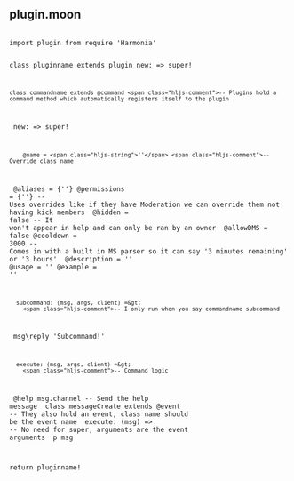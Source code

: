 
<h2>plugin.moon</h2>
<pre>
<code class="hljs moon">
import plugin from <span class="hljs-global">require</span> <span class="hljs-string">'Harmonia'</span>

class pluginname extends plugin
  new: =&gt;
    super!

    class commandname extends @command <span class="hljs-comment">-- Plugins hold a command method which automatically registers itself to the plugin
</span>      new: =&gt;
        super!

        @name = <span class="hljs-string">''</span> <span class="hljs-comment">-- Override class name
</span>        @aliases = {<span class="hljs-string">''</span>}
        @permissions = {<span class="hljs-string">''</span>} <span class="hljs-comment">-- Uses overrides like if they have Moderation we can override them not having kick members
</span>        @hidden = <span class="hljs-keyword">false</span> <span class="hljs-comment">-- It won't appear in help and can only be ran by an owner
</span>        @allowDMS = <span class="hljs-keyword">false</span>
        @cooldown = <span class="hljs-number">3000</span> <span class="hljs-comment">-- Comes in with a built in MS parser so it can say '3 minutes remaining' or '3 hours'
</span>
        @description = <span class="hljs-string">''</span>
        @usage = <span class="hljs-string">''</span>
        @example = <span class="hljs-string">''</span>

      subcommand: (msg, args, client) =&gt;
        <span class="hljs-comment">-- I only run when you say commandname subcommand
</span>        msg\reply <span class="hljs-string">'Subcommand!'</span>

      execute: (msg, args, client) =&gt;
        <span class="hljs-comment">-- Command logic
</span>        @help msg.channel <span class="hljs-comment">-- Send the help message
</span>
    class messageCreate extends @event <span class="hljs-comment">-- They also hold an event, class name should be the event name
</span>      execute: (msg) =&gt; <span class="hljs-comment">-- No need for super, arguments are the event arguments
</span>        p msg

<span class="hljs-keyword">return</span> pluginname!</code>
</pre>


